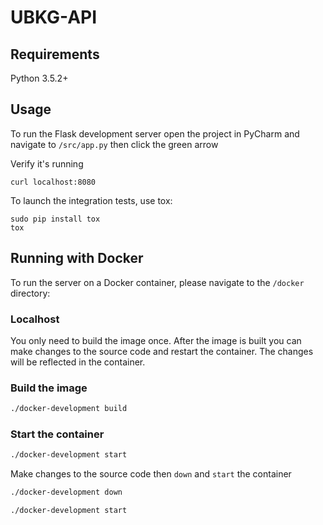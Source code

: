 # UBKG-API

## Requirements
Python 3.5.2+

## Usage
To run the Flask development server open the project in PyCharm and navigate to `/src/app.py` then click the green arrow

Verify it's running

```
curl localhost:8080
```


To launch the integration tests, use tox:
```
sudo pip install tox
tox
```

## Running with Docker

To run the server on a Docker container, please navigate to the `/docker` directory:
### Localhost
You only need to build the image once. After the image is built you can make changes to the source code and restart the container. The changes will be reflected in the container.

### Build the image
```bash
./docker-development build
```

### Start the container
```bash
./docker-development start
```

Make changes to the source code then `down` and `start` the container
```bash
./docker-development down
```

```bash
./docker-development start
```